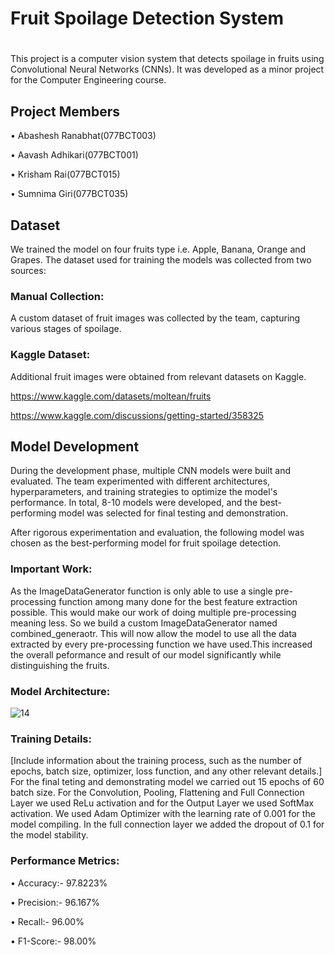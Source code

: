 
# Fruit Spoilage Detection System
#
#
This project is a computer vision system that detects spoilage in fruits using Convolutional Neural Networks (CNNs). It was developed as a minor project for the Computer Engineering course.

## Project Members
• Abashesh Ranabhat(077BCT003)
 
• Aavash Adhikari(077BCT001)

• Krisham Rai(077BCT015)

• Sumnima Giri(077BCT035)

## Dataset
We trained the model on four fruits type i.e. Apple, Banana, Orange and Grapes. The dataset used for training the models was collected from two sources:

### Manual Collection: 
A custom dataset of fruit images was collected by the team, capturing various stages of spoilage.

### Kaggle Dataset: 
Additional fruit images were obtained from relevant datasets on Kaggle.

https://www.kaggle.com/datasets/moltean/fruits

https://www.kaggle.com/discussions/getting-started/358325

## Model Development
During the development phase, multiple CNN models were built and evaluated. The team experimented with different architectures, hyperparameters, and training strategies to optimize the model's performance. In total, 8-10 models were developed, and the best-performing model was selected for final testing and demonstration.

After rigorous experimentation and evaluation, the following model was chosen as the best-performing model for fruit spoilage detection.

### Important Work:

As the ImageDataGenerator function is only able to use a single pre-processing function among many done for the best feature extraction possible. This would make our work of doing multiple pre-processing meaning less. So we build a custom ImageDataGenerator named combined_generaotr. This will now allow the model to use all the data extracted by every pre-processing function we have used.This increased the overall peformance and result of our model significantly while distinguishing the fruits.

### Model Architecture: 

![14](https://github.com/Alpha107/Fruit-Spoilage-Detection-System/assets/115240879/682fb560-3cdc-46c9-9ea1-dcf1f48da1c9)

### Training Details:
[Include information about the training process, such as the number of epochs, batch size, optimizer, loss function, and any other relevant details.]
For the final teting and demonstrating model we carried out 15 epochs of 60 batch size. For the Convolution, Pooling, Flattening and Full Connection Layer we used ReLu activation and for the Output Layer we used SoftMax activation. We used Adam Optimizer with the learning rate of 0.001 for the model compiling. In the full connection layer we added the dropout of 0.1 for the model stability.

### Performance Metrics: 

• Accuracy:- 97.8223% 

• Precision:- 96.167%

• Recall:- 96.00%

• F1-Score:- 98.00%

